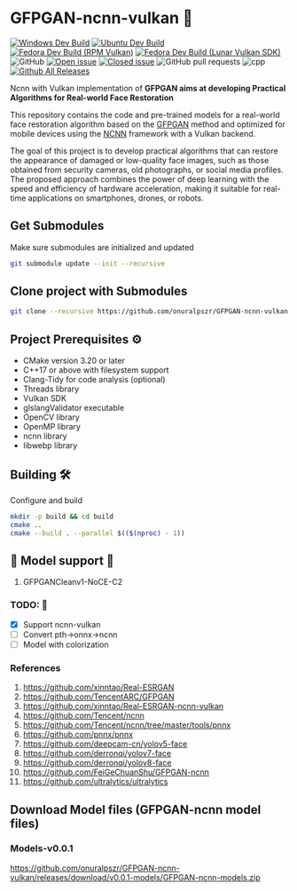 # GFPGAN-ncnn-vulkan 🚀

[![Windows Dev Build](https://github.com/onuralpszr/GFPGAN-ncnn-vulkan/actions/workflows/build_dev_windows.yml/badge.svg)](https://github.com/onuralpszr/GFPGAN-ncnn-vulkan/actions/workflows/build_dev_windows.yml)
[![Ubuntu Dev Build](https://github.com/onuralpszr/GFPGAN-ncnn-vulkan/actions/workflows/build_dev_ubuntu.yml/badge.svg)](https://github.com/onuralpszr/GFPGAN-ncnn-vulkan/actions/workflows/build_dev_ubuntu.yml)
[![Fedora Dev Build (RPM Vulkan)](https://github.com/onuralpszr/GFPGAN-ncnn-vulkan/actions/workflows/build_dev_fedora_rpm_vulkan.yml/badge.svg)](https://github.com/onuralpszr/GFPGAN-ncnn-vulkan/actions/workflows/build_dev_fedora_rpm_vulkan.yml)
[![Fedora Dev Build (Lunar Vulkan SDK)](https://github.com/onuralpszr/GFPGAN-ncnn-vulkan/actions/workflows/build_dev_fedora_lunar_vulkan.yml/badge.svg)](https://github.com/onuralpszr/GFPGAN-ncnn-vulkan/actions/workflows/build_dev_fedora_lunar_vulkan.yml)
![GitHub](https://img.shields.io/github/license/onuralpszr/GFPGAN-ncnn-vulkan?color=red)
[![Open issue](https://img.shields.io/github/issues/onuralpszr/GFPGAN-ncnn-vulkan)](https://github.com/onuralpszr/GFPGAN-ncnn-vulkan/issues)
[![Closed issue](https://img.shields.io/github/issues-closed/onuralpszr/GFPGAN-ncnn-vulkan)](https://github.com/onuralpszr/GFPGAN-ncnn-vulkan/issues)
![GitHub pull requests](https://img.shields.io/github/issues-pr-raw/onuralpszr/GFPGAN-ncnn-vulkan)
![cpp](https://img.shields.io/badge/C++20-Project-blue.svg?style=flat&logo=c%2B%2B)
[![Github All Releases](https://img.shields.io/github/downloads/onuralpszr/GFPGAN-ncnn-vulkan/total.svg)]()

Ncnn with Vulkan implementation of **GFPGAN aims at developing Practical Algorithms for Real-world Face Restoration**

This repository contains the code and pre-trained models for a real-world face restoration algorithm based on the [GFPGAN](https://github.com/TencentARC/GFPGAN) method and optimized for mobile devices using the [NCNN](https://github.com/Tencent/ncnn) framework with a Vulkan backend.

The goal of this project is to develop practical algorithms that can restore the appearance of damaged or low-quality face images, such as those obtained from security cameras, old photographs, or social media profiles. The proposed approach combines the power of deep learning with the speed and efficiency of hardware acceleration, making it suitable for real-time applications on smartphones, drones, or robots.


## Get Submodules
Make sure submodules are initialized and updated
```sh
git submodule update --init --recursive
```

## Clone project with Submodules

```sh
git clone --recursive https://github.com/onuralpszr/GFPGAN-ncnn-vulkan.git
```

## Project Prerequisites ⚙️

- CMake version 3.20 or later
- C++17 or above with filesystem support
- Clang-Tidy for code analysis (optional)
- Threads library
- Vulkan SDK
- glslangValidator executable
- OpenCV library
- OpenMP library
- ncnn library
- libwebp library

## Building 🛠️

Configure and build

```sh
mkdir -p build && cd build
cmake ..
cmake --build . --parallel $(($(nproc) - 1))
```

## :construction: Model support :construction:

1. GFPGANCleanv1-NoCE-C2

### TODO: :bookmark_tabs:
- [x] Support ncnn-vulkan
- [ ] Convert pth->onnx->ncnn
- [ ] Model with colorization

### References
1. https://github.com/xinntao/Real-ESRGAN
2. https://github.com/TencentARC/GFPGAN
3. https://github.com/xinntao/Real-ESRGAN-ncnn-vulkan
3. https://github.com/Tencent/ncnn
4. https://github.com/Tencent/ncnn/tree/master/tools/pnnx
5. https://github.com/pnnx/pnnx
6. https://github.com/deepcam-cn/yolov5-face
7. https://github.com/derronqi/yolov7-face
8. https://github.com/derronqi/yolov8-face
9. https://github.com/FeiGeChuanShu/GFPGAN-ncnn
10. https://github.com/ultralytics/ultralytics


## Download Model files (GFPGAN-ncnn model files)

### Models-v0.0.1

https://github.com/onuralpszr/GFPGAN-ncnn-vulkan/releases/download/v0.0.1-models/GFPGAN-ncnn-models.zip
